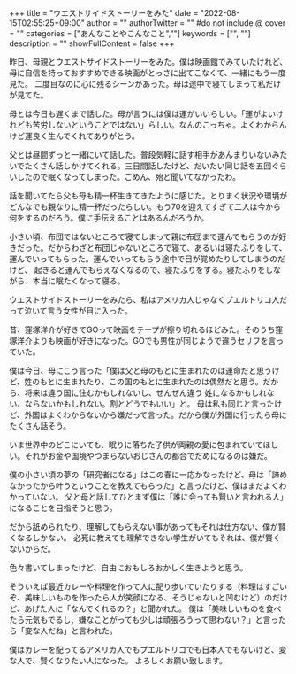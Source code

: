 +++
title = "ウエストサイドストーリーをみた"
date = "2022-08-15T02:55:25+09:00"
author = ""
authorTwitter = "" #do not include @
cover = ""
categories = ["あんなことやこんなこと",""]
keywords = ["", ""]
description = ""
showFullContent = false
+++

昨日、母親とウエストサイドストーリーをみた。僕は映画館でみていたけれど、母に自信を持っておすすめできる映画がとっさに出てこなくて、一緒にもう一度見た。
二度目なのに心に残るシーンがあった。母は途中で寝てしまって私だけが見てた。

母とは今日も遅くまで話した。母が言うには僕は運がいいらしい。「運がよいけれども苦労しないということではない」らしい。なんのこっちゃ。よくわからんけど運良く生んでくれてありがとう。

父とは昼間ずっと一緒にいて話した。普段気軽に話す相手があんまりいないみたいでたくさん話しかけてくれる。三日間話したけど、だいたい同じ話を五回ぐらいしたので眠くなってしまった。ごめん、殆ど聞いてなかったわ。

話を聞いてたら父も母も精一杯生きてきたように感じた。とりまく状況や環境がどんなでも親なりに精一杯だったらしい。もう70を迎えてすぎて二人は今から何をするのだろう。僕に手伝えることはあるんだろうか。

小さい頃、布団ではないところで寝てしまって親に布団まで運んでもらうのが好きだった。だからわざと布団じゃないところで寝て、あるいは寝たふりをして、運んでいってもらった。運んでいってもらう途中で目が覚めたりしてしまうのだけど、
起きると運んでもらえなくなるので、寝たふりをする。寝たふりをしながら、本当に眠たくなって寝る。

ウエストサイドストーリーをみたら、私はアメリカ人じゃなくプエルトリコ人だって泣いて言う女性が目に入った。

昔、窪塚洋介が好きでGOって映画をテープが擦り切れるほどみた。そのうち窪塚洋介よりも映画が好きになった。GOでも男性が同じようで違うセリフを言っていた。

僕は今日、母にこう言った「僕は父と母のもとに生まれたのは運命だと思うけど、姓のもとに生まれたり、この国のもとに生まれたのは偶然だと思う。だから、将来は違う国に住むかもしれないし、ぜんぜん違う
姓になるかもしれない、ならないかもしれない。割とどうでもいい」と。
母は私も同じと言ったけど、外国はよくわからないから嫌だって言った。だから僕が外国に行ったら母にたくさん話そう。

いま世界中のどこにいても、眠りに落ちた子供が両親の愛に包まれていてほしい。それがお金や国境やつまらないおじさんの都合でだめになるのは嫌だ。

僕の小さい頃の夢の「研究者になる」はこの春に一応かなったけど、母は「諦めなかったから叶うということを教えてもらった」と言ったけど、僕はまだよくわかっていない。
父と母と話してひとまず僕は「誰に会っても賢いと言われる人」になることを目指そうと思う。

だから舐められたり、理解してもらえない事があってもそれは仕方ない、僕が賢くなるしかない。
必死に教えても理解できない学生がいてもそれは、僕が賢くないからだ。

色々書いてしまったけど、自由におもしろおかしく生きようと思う。

そういえば最近カレーや料理を作って人に配り歩いていたりする（料理はすごいぞ、美味しいものを作ったら人が笑顔になる、そうじゃないと凹むけど）のだけど、あげた人に「なんでくれるの？」と聞かれた。
僕は「美味しいものを食べたら元気もでるし、嫌なことがっても少しは頑張ろうって思わない？」と言ったら「変な人だね」と言われた。


僕はカレーを配ってるアメリカ人でもプエルトリコでも日本人でもないけど、変な人で、賢くなりたい人になった。
よろしくお願い致します。

